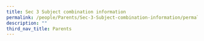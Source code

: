 ```yaml
---
title: Sec 3 Subject combination information
permalink: /people/Parents/Sec-3-Subject-combination-information/permalink/
description: ""
third_nav_title: Parents
---
```

